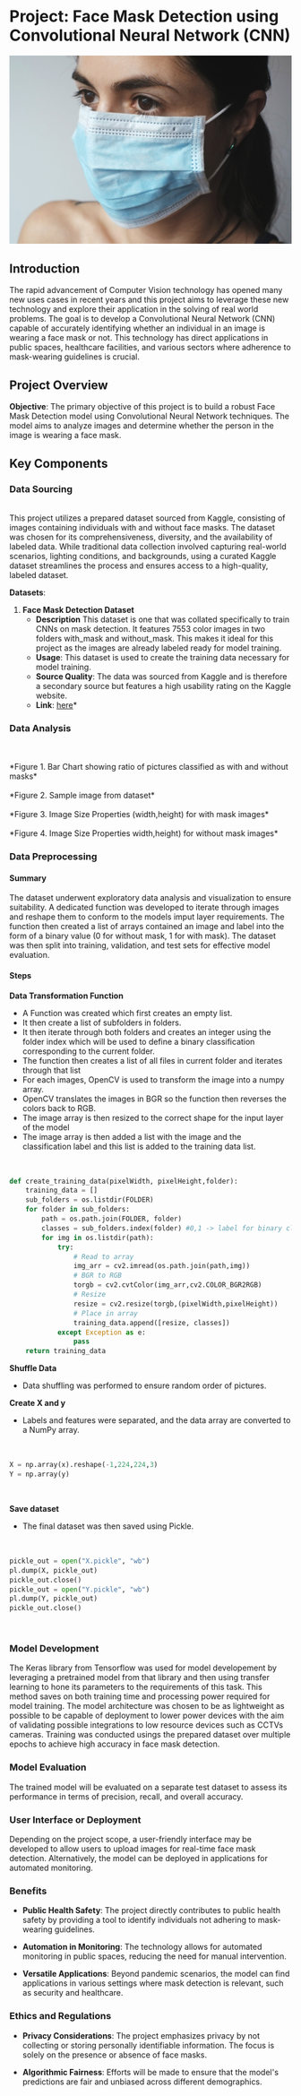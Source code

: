 # Project: Face Mask Detection using Convolutional Neural Network (CNN)

![House Prediction](Images/mask.jpg)

## Introduction

The rapid advancement of Computer Vision technology has opened many new uses cases in recent years and this project aims to leverage these new technology and explore their application in the solving of  real world problems. The goal is to develop a Convolutional Neural Network (CNN) capable of accurately identifying whether an individual in an image is wearing a face mask or not. This technology has direct applications in public spaces, healthcare facilities, and various sectors where adherence to mask-wearing guidelines is crucial.

## Project Overview

**Objective**: The primary objective of this project is to build a robust Face Mask Detection model using Convolutional Neural Network techniques. The model aims to analyze images and determine whether the person in the image is wearing a face mask.

## Key Components

### Data Sourcing
<br>
 This project utilizes a prepared dataset sourced from Kaggle, consisting of images containing individuals with and without face masks. The dataset was chosen for its comprehensiveness, diversity, and the availability of labeled data. While traditional data collection involved capturing real-world scenarios, lighting conditions, and backgrounds, using a curated Kaggle dataset streamlines the process and ensures access to a high-quality, labeled dataset.

**Datasets**:
1. **Face Mask Detection Dataset**
     - **Description** This dataset is one that was collated specifically to train CNNs on mask detection. It features 7553 color images in two folders with_mask and without_mask. This makes it ideal for this project as the images are already labeled ready for model training.
     - **Usage**: This dataset is used to create the training data necessary for model training.
     - **Source Quality**: The data was sourced from Kaggle and is therefore a secondary source but features a high usability rating on the Kaggle website.
     - **Link**: [here](https://www.kaggle.com/datasets/omkargurav/face-mask-dataset)* 

### Data Analysis
<br>

<br>
*Figure 1. Bar Chart showing ratio of pictures classified as with and without masks*
<br>

<br>
*Figure 2. Sample image from dataset*
<br>

<br>
*Figure 3. Image Size Properties (width,height) for with mask images*
<br>

<br>
*Figure 4. Image Size Properties width,height) for without mask images*
<br>


### Data Preprocessing

#### Summary
The dataset underwent exploratory data analysis and visualization to ensure suitability. A dedicated function was developed to iterate through images and reshape them to conform to the models imput layer requirements. The function then created a list of arrays contained an image and label into the form of a binary value  (0 for without mask, 1 for with mask). The dataset was then split into training, validation, and test sets for effective model evaluation.

#### Steps
**Data Transformation Function**
- A Function was created which first creates an empty list.
- It then create a list of subfolders in folders.
- It then iterate through both folders and creates an integer using the folder index which will be used to define a binary classification corresponding to the current folder.
- The function then creates a list of all files in current folder and iterates through that list
- For each images, OpenCV is used to transform the image into a numpy array.
- OpenCV translates the images in BGR so the function then reverses the colors back to RGB.
- The image array is then resized to the correct shape for the input layer of the model
- The image array is then added a list with the image and the classification label and this list is added to the training data list.
<br>

```Python
def create_training_data(pixelWidth, pixelHeight,folder):
    training_data = []
    sub_folders = os.listdir(FOLDER)
    for folder in sub_folders:
        path = os.path.join(FOLDER, folder)
        classes = sub_folders.index(folder) #0,1 -> label for binary classification
        for img in os.listdir(path):
            try:
                # Read to array
                img_arr = cv2.imread(os.path.join(path,img))
                # BGR to RGB
                torgb = cv2.cvtColor(img_arr,cv2.COLOR_BGR2RGB)
                # Resize
                resize = cv2.resize(torgb,(pixelWidth,pixelHeight))
                # Place in array
                training_data.append([resize, classes])
            except Exception as e:
                pass 
    return training_data
```
**Shuffle Data**
- Data shuffling was performed to ensure random order of pictures.

**Create X and y**
- Labels and features were separated, and the data array are converted to a NumPy array.
<br>

```Python
X = np.array(x).reshape(-1,224,224,3)
Y = np.array(y)
```
<br>

**Save dataset**
- The final dataset was then saved using Pickle.
<br>

```Python
pickle_out = open("X.pickle", "wb")
pl.dump(X, pickle_out)
pickle_out.close()
pickle_out = open("Y.pickle", "wb")
pl.dump(Y, pickle_out)
pickle_out.close()
```
<br>

### Model Development
 The Keras library from Tensorflow was used for model developement by leveraging a pretrained model from that library and then using transfer learning to hone its parameters to the requirements of this task. This method saves on both training time and processing power required for model training. The model architecture was chosen to be as lightweight as possible to be capable of deployment to lower power devices with the aim of validating possible integrations to low resource devices such as CCTVs cameras. Training was conducted usings the prepared dataset over multiple epochs to achieve high accuracy in face mask detection.

### Model Evaluation
 The trained model will be evaluated on a separate test dataset to assess its performance in terms of precision, recall, and overall accuracy.

### User Interface or Deployment
 Depending on the project scope, a user-friendly interface may be developed to allow users to upload images for real-time face mask detection. Alternatively, the model can be deployed in applications for automated monitoring.

### Benefits

- **Public Health Safety**: The project directly contributes to public health safety by providing a tool to identify individuals not adhering to mask-wearing guidelines.

- **Automation in Monitoring**: The technology allows for automated monitoring in public spaces, reducing the need for manual intervention.

- **Versatile Applications**: Beyond pandemic scenarios, the model can find applications in various settings where mask detection is relevant, such as security and healthcare.

### Ethics and Regulations

- **Privacy Considerations**: The project emphasizes privacy by not collecting or storing personally identifiable information. The focus is solely on the presence or absence of face masks.

- **Algorithmic Fairness**: Efforts will be made to ensure that the model's predictions are fair and unbiased across different demographics.
